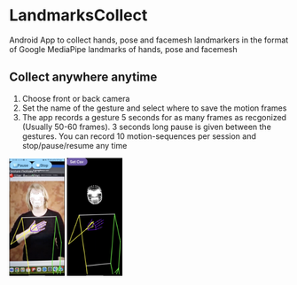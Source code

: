 # LandmarksCollect
Android App to collect hands, pose and facemesh landmarkers in the format of Google MediaPipe landmarks of hands, pose and facemesh

## Collect anywhere anytime
1) Choose front or back camera
2) Set the name of the gesture and select where to save the motion frames
3) The app records a gesture 5 seconds for as many frames as recgonized (Usually 50-60 frames).
3 seconds long pause is given between the gestures. You can record 10 motion-sequences per session and stop/pause/resume any time

<img src="./readme/InputImage.png" width="100"/>
<img src="./readme/GestureReplay.png" width="100"/>
